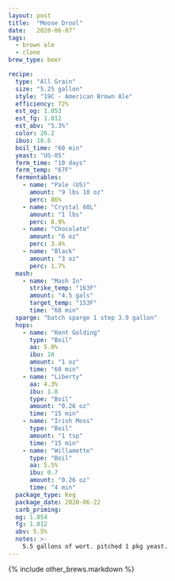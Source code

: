 ```yaml
---
layout: post
title:  "Moose Drool"
date:   2020-06-07"
tags:
  - brown ale
  - clone
brew_type: beer

recipe:
  type: "All Grain"
  size: "5.25 gallon"
  style: "19C - American Brown Ale"
  efficiency: 72%
  est_og: 1.053
  est_fg: 1.012
  est_abv: "5.3%"
  color: 26.2
  ibus: 18.6
  boil_time: "60 min"
  yeast: "US-05"
  ferm_time: "10 days"
  ferm_temp: "67F"
  fermentables:
    - name: "Pale (US)"
      amount: "9 lbs 10 oz"
      perc: 86%
    - name: "Crystal 60L"
      amount: "1 lbs"
      perc: 8.9%
    - name: "Chocolate"
      amount: "6 oz"
      perc: 3.4%
    - name: "Black"
      amount: "3 oz"
      perc: 1.7%
  mash:
    - name: "Mash In"
      strike_temp: "163F"
      amount: "4.5 gals"
      target_temp: "153F"
      time: "60 min"
  sparge: "batch sparge 1 step 3.9 gallon"
  hops:
    - name: "Kent Golding"
      type: "Boil"
      aa: 5.0%
      ibu: 16
      amount: "1 oz"
      time: "60 min"
    - name: "Liberty"
      aa: 4.3%
      ibu: 1.8
      type: "Boil"
      amount: "0.26 oz"
      time: "15 min"
    - name: "Irish Moss"
      type: "Boil"
      amount: "1 tsp"
      time: "15 min"
    - name: "Willamette"
      type: "Boil"
      aa: 5.5%
      ibu: 0.7
      amount: "0.26 oz"
      time: "4 min"
  package_type: Keg
  package_date: 2020-06-22
  carb_priming: 
  og: 1.054
  fg: 1.012
  abv: 5.5%
  notes: >-
    5.5 gallons of wort. pitched 1 pkg yeast. 
---
```


{% include other_brews.markdown %}

